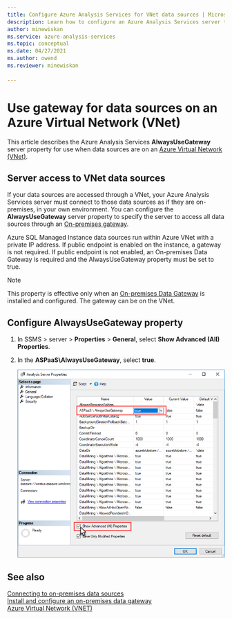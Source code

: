 ```yaml
---
title: Configure Azure Analysis Services for VNet data sources | Microsoft Docs
description: Learn how to configure an Azure Analysis Services server to use a gateway for data sources on Azure Virtual Network (VNet).
author: minewiskan
ms.service: azure-analysis-services
ms.topic: conceptual
ms.date: 04/27/2021
ms.author: owend
ms.reviewer: minewiskan

---
```

# Use gateway for data sources on an Azure Virtual Network (VNet)

This article describes the Azure Analysis Services **AlwaysUseGateway** server property for use when data sources are on an [Azure Virtual Network (VNet)](../virtual-network/virtual-networks-overview.md).

## Server access to VNet data sources

If your data sources are accessed through a VNet, your Azure Analysis Services server must connect to those data sources as if they are on-premises, in your own environment. You can configure the **AlwaysUseGateway** server property to specify the server to access all data sources through an [On-premises gateway](analysis-services-gateway.md). 

Azure SQL Managed Instance data sources run within Azure VNet with a private IP address. If public endpoint is enabled on the instance, a gateway is not required. If public endpoint is not enabled, an On-premises Data Gateway is required and the AlwaysUseGateway property must be set to true.

> [!NOTE]
> This property is effective only when an [On-premises Data Gateway](analysis-services-gateway.md) is installed and configured. The gateway can be on the VNet.

## Configure AlwaysUseGateway property

1. In SSMS > server > **Properties** > **General**, select **Show Advanced (All) Properties**.
2. In the **ASPaaS\AlwaysUseGateway**, select **true**.

    ![Always use gateway property](media/analysis-services-vnet-gateway/aas-ssms-always-property.png)


## See also
[Connecting to on-premises data sources](analysis-services-gateway.md)   
[Install and configure an on-premises data gateway](analysis-services-gateway-install.md)   
[Azure Virtual Network (VNET)](../virtual-network/virtual-networks-overview.md)   

